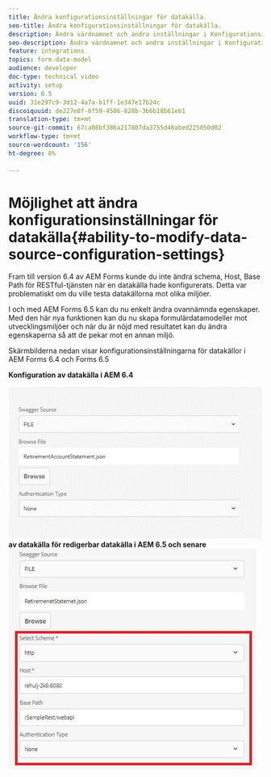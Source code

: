 ```yaml
---
title: Ändra konfigurationsinställningar för datakälla.
seo-title: Ändra konfigurationsinställningar för datakälla.
description: Ändra värdnamnet och andra inställningar i Konfigurationsinställningar för datakälla.
seo-description: Ändra värdnamnet och andra inställningar i Konfigurationsinställningar för datakälla.
feature: integrations
topics: form-data-model
audience: developer
doc-type: technical video
activity: setup
version: 6.5
uuid: 31e297c9-3d12-4a7a-b1ff-1e347e17b24c
discoiquuid: de227e8f-0f59-4506-828b-3b6b18b61eb1
translation-type: tm+mt
source-git-commit: 67ca08bf386a217807da3755d46abed225050d02
workflow-type: tm+mt
source-wordcount: '156'
ht-degree: 0%

---
```



# Möjlighet att ändra konfigurationsinställningar för datakälla{#ability-to-modify-data-source-configuration-settings}

Fram till version 6.4 av AEM Forms kunde du inte ändra schema, Host, Base Path för RESTful-tjänsten när en datakälla hade konfigurerats. Detta var problematiskt om du ville testa datakällorna mot olika miljöer.

I och med AEM Forms 6.5 kan du nu enkelt ändra ovannämnda egenskaper. Med den här nya funktionen kan du nu skapa formulärdatamodeller mot utvecklingsmiljöer och när du är nöjd med resultatet kan du ändra egenskaperna så att de pekar mot en annan miljö.

Skärmbilderna nedan visar konfigurationsinställningarna för datakällor i AEM Forms 6.4 och Forms 6.5

**Konfiguration av datakälla i AEM 6.4**

![64Konfiguration ](assets/64release.gif)
**av datakälla för redigerbar datakälla i AEM 6.5 och senare**
![65Konfiguration av datakälla](assets/modifiabledatasource.jfif)

